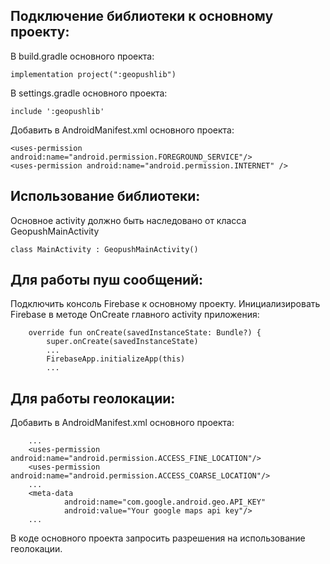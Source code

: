 ## Подключение библиотеки к основному проекту:
В build.gradle основного проекта:
```
implementation project(":geopushlib")
```
В settings.gradle основного проекта:
```
include ':geopushlib'
```
Добавить в AndroidManifest.xml основного проекта:
```
<uses-permission android:name="android.permission.FOREGROUND_SERVICE"/>
<uses-permission android:name="android.permission.INTERNET" />
```
## Использование библиотеки:
Основное activity должно быть наследовано от класса GeopushMainActivity
```
class MainActivity : GeopushMainActivity()
```
## Для работы пуш сообщений:
Подключить консоль Firebase к основному проекту.
Инициализировать Firebase в методе OnCreate главного activity приложения:
```
    override fun onCreate(savedInstanceState: Bundle?) {
        super.onCreate(savedInstanceState)
        ...
        FirebaseApp.initializeApp(this)
        ...
```
## Для работы геолокации:
Добавить в AndroidManifest.xml основного проекта:
```
    ...
    <uses-permission android:name="android.permission.ACCESS_FINE_LOCATION"/>
    <uses-permission android:name="android.permission.ACCESS_COARSE_LOCATION"/>
    ...
    <meta-data
            android:name="com.google.android.geo.API_KEY"
            android:value="Your google maps api key"/>
    ...
```
В коде основного проекта запросить разрешения на использование геолокации.

